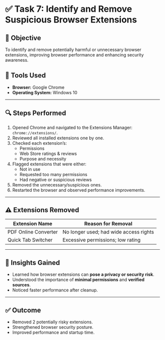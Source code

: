 # ✅ Task 7: Identify and Remove Suspicious Browser Extensions

## 📌 Objective  
To identify and remove potentially harmful or unnecessary browser extensions, improving browser performance and enhancing security awareness.

## 🧰 Tools Used  
- **Browser:** Google Chrome  
- **Operating System:** Windows 10

---

## 🔍 Steps Performed  

1. Opened Chrome and navigated to the Extensions Manager: `chrome://extensions/`.
2. Reviewed all installed extensions one by one.
3. Checked each extension’s:
   - Permissions
   - Web Store ratings & reviews
   - Purpose and necessity
4. Flagged extensions that were either:
   - Not in use
   - Requested too many permissions
   - Had negative or suspicious reviews
5. Removed the unnecessary/suspicious ones.
6. Restarted the browser and observed performance improvements.

---

## ⚠️ Extensions Removed  

| Extension Name       | Reason for Removal                     |
|----------------------|----------------------------------------|
| PDF Online Converter | No longer used; had wide access rights |
| Quick Tab Switcher   | Excessive permissions; low rating       |

---

## 🧠 Insights Gained  

- Learned how browser extensions can **pose a privacy or security risk**.
- Understood the importance of **minimal permissions** and **verified sources**.
- Noticed faster performance after cleanup.

---

## ✅ Outcome  

- Removed 2 potentially risky extensions.
- Strengthened browser security posture.
- Improved performance and startup time.
